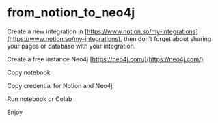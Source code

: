 # from_notion_to_neo4j

Create a new integration in [https://www.notion.so/my-integrations](https://www.notion.so/my-integrations), then don’t forget about sharing your pages or database with your integration.

Create a free instance Neo4j [https://neo4j.com/](https://neo4j.com/)

Copy notebook

Copy credential for Notion and Neo4j

Run notebook or Colab

Enjoy